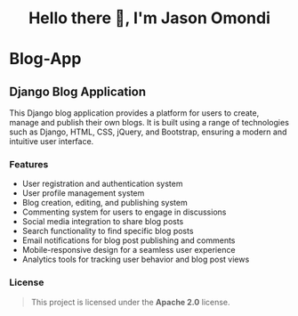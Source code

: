<h1 align="center">Hello there 👋, I'm Jason Omondi</h1>

# Blog-App

## Django Blog Application
This Django blog application provides a platform for users to create, manage and publish their own blogs. It is built using a range of technologies such as Django, HTML, CSS, jQuery, and Bootstrap, ensuring a modern and intuitive user interface.

### Features
* User registration and authentication system
* User profile management system
* Blog creation, editing, and publishing system
* Commenting system for users to engage in discussions
* Social media integration to share blog posts
* Search functionality to find specific blog posts
* Email notifications for blog post publishing and comments
* Mobile-responsive design for a seamless user experience
* Analytics tools for tracking user behavior and blog post views

### License
> This project is licensed under the **Apache 2.0** license.
